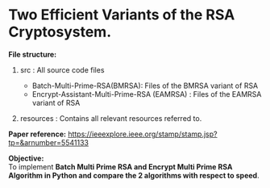 # Two Efficient Variants of the RSA Cryptosystem.

**File structure:**  
1. src : All source code files
    * Batch-Multi-Prime-RSA(BMRSA): Files of the BMRSA variant of RSA
    * Encrypt-Assistant-Multi-Prime-RSA (EAMRSA) : Files of the EAMRSA variant of RSA

2. resources : Contains all relevant resources referred to. 

**Paper reference:** https://ieeexplore.ieee.org/stamp/stamp.jsp?tp=&arnumber=5541133   

**Objective:**
<br> 
To implement <b>Batch Multi Prime RSA and Encrypt Multi Prime RSA Algorithm in Python and compare the 2 algorithms with respect to speed</b>.